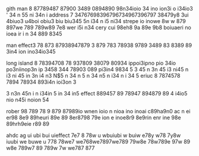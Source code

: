 gith man 8 87789487 87900 3489 0894890  98n34ioio 34 ino ion3i o i34io3  '
34 n
55
ni 34n i address 7 34767698396796734967396797 38479y8 3ui 4biuo3 u4boi obiu3 biu biu345 
5n
 i34
n i5
 ni34 strepe io inowe 8w w 879 897we 789 789w89 7e8 wer
 i5i
 n34 cery cui 98eh8 9a 89e 9b8 boiuaeri no ioea ir
i n
 34 889 8345 

man effect3 78 873 87938947879 3 879 783 78938 9789 3489  83 8389  89 3in4 ion ino34io345 


long island 8 78394708 78 937809 38079  80934 ippoi3ipno pio 34io po3niinop3n ip 3458 344 78903 089 pi3in4  9834 5
3 
45 n
3n
 45
 i3
 ni45 n
i3
ni 45
in 3n
 i4
 n3
 N$5
n 34
n 5 n
34
 n5
n i34
n i
34
5   eriuc 8 7874578 7894 78934 893i4n ioi3on  3

3
 n3n 
45n
 i
n i34in 
5
in 34
in5  effect 889457 89 78947 894879 89 4 i4io5 nio n45i noion 54


rober 98 789 78 9 879 87989io wnen ioio n nioa ino inoai c89ha9n0 ac n ei  er98 8e9 89heuri   89e 89 8er8798 79e ion e inoe8r9 8e9rin enr ine 98e 89hrh9eie r89 89 

ahdc
    ag ui ubi bui uieffect 7e7 8 78w u wbuiubi w buiw e78y w78 7y8w iuubi we buwe u 778  78we7 we768we7897we789 79w8e 78w789e 97w 89 w8e 789w7 89 789w 7w we787 877
